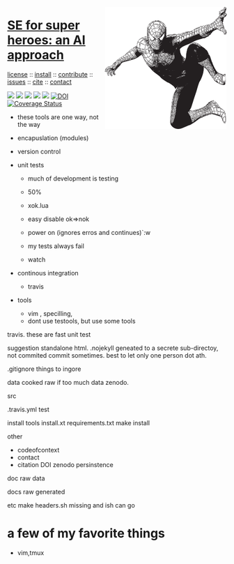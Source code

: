 <a class=sehero name=top><img align=right width=280 src="https://github.com/sehero/lua/blob/master/etc/doc/docs/assets/img/spiderman.png">
<h1><a href="/README.md#top">SE for super heroes: an AI approach</a></h1> 
<p> <a
href="https://github.com/sehero/lua/blob/master/LICENSE">license</a> :: <a
href="https://github.com/sehero/lua/blob/master/INSTALL.md#top">install</a> :: <a
href="https://github.com/sehero/lua/blob/master/CODE_OF_CONDUCT.md#top">contribute</a> :: <a
href="https://github.com/sehero/lua/issues">issues</a> :: <a
href="https://github.com/sehero/lua/blob/master/CITATION.md#top">cite</a> :: <a
href="https://github.com/sehero/lua/blob/master/CONTACT.md#top">contact</a> </p><p> 
<img src="https://img.shields.io/badge/license-mit-red">   
<img src="https://img.shields.io/badge/language-lua-orange">    
<img src="https://img.shields.io/badge/purpose-ai,se-blueviolet">
<img src="https://img.shields.io/badge/platform-mac,*nux-informational">
<a href="https://travis-ci.org/github/sehero/lua"><img 
src="https://travis-ci.org/sehero/lua.svg?branch=master"></a>
<a href="https://zenodo.org/badge/latestdoi/263210595"><img src="https://zenodo.org/badge/263210595.svg" alt="DOI"></a>
<a href='https://coveralls.io/github/sehero/lua?branch=master'><img src='https://coveralls.io/repos/github/sehero/lua/badge.svg?branch=master' alt='Coverage Status' /></a></p>



- these tools are one way, not the way

- encapuslation (modules)
- version control
- unit tests
    - much of development is testing
    - 50%
    - xok.lua
    - easy disable ok=>nok
    - power on (ignores erros and continues)`:w

    - my tests always fail
    - watch
- continous integration
   - travis
- tools
   - vim , specilling, 
   - dont use testools, but use some tools

travis. these are fast unit test

suggestion standalone html. .nojekyll
	geneated to a secrete sub-directoy, not commited
	commit sometimes. best to let only one person dot ath.

.gitignore things to ingore

data
	cooked
	raw
	if too much data zenodo.

src

.travis.yml
test

install tools
	install.xt
	requirements.txt
	make install

other
- codeofcontext
- contact
- citation
	DOI zenodo persinstence

doc
	raw data

docs
	raw generated

etc
	make headers.sh
	missing and ish can go

# a few of my favorite things

- vim,tmux

